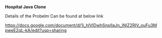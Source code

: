 **Hospital Java Clone**

Details of the Probelm Can be found at below link

https://docs.google.com/document/d/1i_hlVlDwhSnpIIaJn_iNIZ2RIV_ouFu3MpweE2qL-kA/edit?usp=sharing
